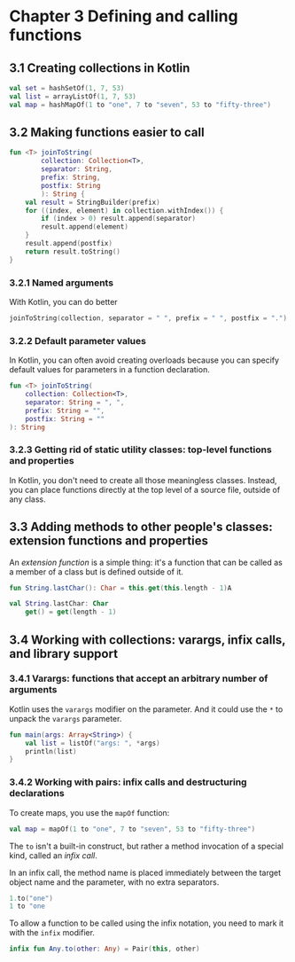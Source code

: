 # Chapter 3 Defining and calling functions

## 3.1 Creating collections in Kotlin

```kotlin
val set = hashSetOf(1, 7, 53)
val list = arrayListOf(1, 7, 53)
val map = hashMapOf(1 to "one", 7 to "seven", 53 to "fifty-three")
```

## 3.2 Making functions easier to call

```kotlin
fun <T> joinToString(
        collection: Collection<T>,
        separator: String,
        prefix: String,
        postfix: String
        ): String {
    val result = StringBuilder(prefix)
    for ((index, element) in collection.withIndex()) {
        if (index > 0) result.append(separator)
        result.append(element)
    }
    result.append(postfix)
    return result.toString()
}
```

### 3.2.1 Named arguments

With Kotlin, you can do better

```kotlin
joinToString(collection, separator = " ", prefix = " ", postfix = ".")
```

### 3.2.2 Default parameter values

In Kotlin, you can often avoid creating overloads because you can specify default
values for parameters in a function declaration.

```kotlin
fun <T> joinToString(
    collection: Collection<T>,
    separator: String = ", ",
    prefix: String = "",
    postfix: String = ""
): String
```

### 3.2.3 Getting rid of static utility classes: top-level functions and properties

In Kotlin, you don't need to create all those meaningless classes. Instead, you
can place functions directly at the top level of a source file, outside of any class.

## 3.3 Adding methods to other people's classes: extension functions and properties

An *extension function* is a simple thing: it's a function that can be called
as a member of a class but is defined outside of it.

```kotlin
fun String.lastChar(): Char = this.get(this.length - 1)A

val String.lastChar: Char
    get() = get(length - 1)
```

## 3.4 Working with collections: varargs, infix calls, and library support

### 3.4.1 Varargs: functions that accept an arbitrary number of arguments

Kotlin uses the `varargs` modifier on the parameter. And it could use the `*`
to unpack the `varargs` parameter.

```kotlin
fun main(args: Array<String>) {
    val list = listOf("args: ", *args)
    println(list)
}
```

### 3.4.2 Working with pairs: infix calls and destructuring declarations

To create maps, you use the `mapOf` function:

```kotlin
val map = mapOf(1 to "one", 7 to "seven", 53 to "fifty-three")
```

The `to` isn't a built-in construct, but rather a method invocation of
a special kind, called an *infix call*.

In an infix call, the method name is placed immediately between the target
object name and the parameter, with no extra separators.

```kotlin
1.to("one")
1 to "one
```

To allow a function to be called using the infix notation, you need to
mark it with the `infix` modifier.

```kotlin
infix fun Any.to(other: Any) = Pair(this, other)
```
